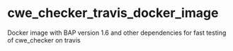 # cwe_checker_travis_docker_image
Docker image with BAP version 1.6 and other dependencies for fast testing of cwe_checker on travis
